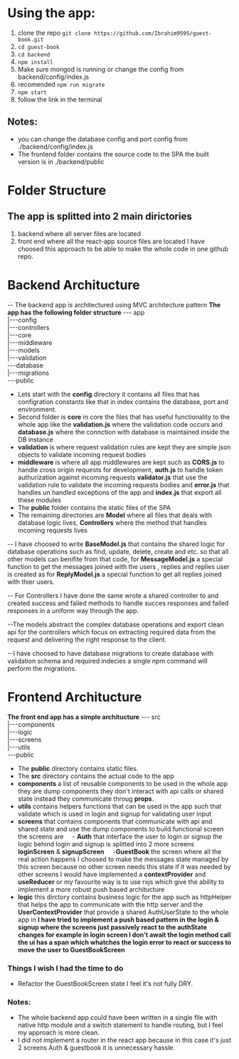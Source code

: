 # Using the app:
1. clone the repo `git clone https://github.com/Ibrahim9595/guest-book.git`
2. `cd guest-book`
3. `cd backend`
4. `npm install`
5. Make sure mongod is running or change the config from backend/config/index.js
6. recomended `npm run migrate`
7. `npm start`
8. follow the link in the terminal
## Notes:
- you can change the database config and port config from ./backend/config/index.js
- The frontend folder contains the source code to the SPA the built version is in ./backend/public

# Folder Structure
## The app is splitted into 2 main dirictories
1. backend where all server files are located
2. front end where all the react-app source files are located
I have choosed this approach to be able to make the whole code in one github repo.
# Backend Architucture
-- The backend app is architectured using MVC architecture pattern
**The app has the following folder structure**
--- app  
|---config  
|---controllers  
|---core  
|---middleware  
|---models  
|---validation  
---database  
|---migrations  
---public  

- Lets start with the **config** directory it contains all files that has configration constants like that in index contains the database, port and environment.
- Second folder is **core** in core the files that has useful functionality to the whole app like the **validation.js** where the validation code occurs and **database.js** where the connction with database is maintained inside the DB instance
- **validation** is where request validation rules are kept they are simple json objects to validate incoming request bodies
- **middleware** is where all app middlewares are kept such as **CORS.js** to handle cross origin requests for development, **auth.js** to handle token authurization against incoming requests **validator.js** that use the validation rule to validate the incoming requests bodies and **error.js** that handles un handled exceptions of the app and **index.js** that export all these modules
- The **public** folder contains the static files of the SPA
- The remaining directories are **Model** where all files that deals with database logic lives, **Controllers** where the method that handles incoming requests lives

-- I have choosed to write **BaseModel.js** that contains the shared logic for database operations such as find, update, delete, create and etc. so that all other models can benifite from that code, for **MessageModel.js** a special function to get the messages joined with the users , replies and replies user is created as for **ReplyModel.js** a special function to get all replies joined with thier users.

-- For Controllers I have done the same wrote a shared controller to and created success and failed methods to handle succes responses and failed responses in a uniform way through the app.

--The models abstract the complex database operations and export clean api for the controllers which focus on extracting required data from the request and delivering the right response to the client.

--I have choosed to have database migrations to create database with validation schema and required indecies a single npm command will perform the migrations.

# Frontend Architucture
**The front end app has a simple architucture**
--- src  
|---components   
|---logic  
|---screens  
|---utils  
---public  
- The **public** directory contains static files.
- The **src** directory contains the actual code to the app
- **components** a list of reusable components to be used in the whole app they are dump components they don't interact with api calls or shared state instead they communicate throug **props**.
- **utils** contains helpers functions that can be used in the app such that validate which is used in login and signup for validating user input
- **screens** that contains components that communicate with api and shared state and use the dump components to build functional screen the screens are
&nbsp;&nbsp;&nbsp; - **Auth** that interface the user to login or signup the logic behind login and signup is splitted into 2 more screens **loginScreen** & **signupScreen**
&nbsp;&nbsp;&nbsp; -**GuestBook** the screen where all the real action happens I choosed to make the messages state managed by this screen because no other screen needs this state if it was needed by other screens I would have implemented a **contextProvider** and **useReducer** or my favourite way is to use rxjs which give
the ability to implement a more robust push based architucture
- **logic** this dirctory contains business logic for the app such as httpHelper that helps the app to communicate with the http server and the **UserContextProvider**
 that provide a shared AuthUserState to the whole app in **I have tried to implement a push based pattern in the login & signup where the screens just passively react to the authState changes for example in login screen I don't await the login method call the ui has a span which whatches the login error to react or success to move the user to GuestBookScreen**
### Things I wish I had the time to do
- Refactor the GuestBookScreen state I feel it's not fully DRY.
### Notes:
- The whole backend app could have been written in a single file with native http module and a switch statement to handle routing, but I feel my approach is more clean.
- I did not implement a router in the react app because in this case it's just 2 screens Auth & guestbook it is unnecessary hassle.
